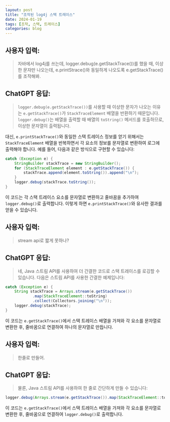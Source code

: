 ```yaml
---
layout: post
title: "조작된 log4j 스택 트레이스"
date: 2024-01-19
tags: [조작, 스택, 트레이스]
categories: blog
---
```


## 사용자 입력:
> 자바에서 log4j를 쓰는데, logger.debug(e.getStackTrace())를 했을 때, 이상한 문자만 나오는데, e.printStrace()와 동일하게 나오도록 e.getStackTrace()를 조작해봐.

## ChatGPT 응답:
> `logger.debug(e.getStackTrace())`를 사용할 때 이상한 문자가 나오는 이유는 `e.getStackTrace()`가 `StackTraceElement` 배열을 반환하기 때문입니다. `logger.debug()`는 배열을 출력할 때 배열의 `toString()` 메서드를 호출하므로, 이상한 문자열이 출력됩니다.

대신, `e.printStackTrace()`와 동일한 스택 트레이스 정보를 얻기 위해서는 `StackTraceElement` 배열을 반복하면서 각 요소의 정보를 문자열로 변환하여 로그에 출력해야 합니다. 예를 들어, 다음과 같은 방식으로 구현할 수 있습니다:

```java
catch (Exception e) {
    StringBuilder stackTrace = new StringBuilder();
    for (StackTraceElement element : e.getStackTrace()) {
        stackTrace.append(element.toString()).append("\n");
    }
    logger.debug(stackTrace.toString());
}
```

이 코드는 각 스택 트레이스 요소를 문자열로 변환하고 줄바꿈을 추가하여 `logger.debug()`로 출력합니다. 이렇게 하면 `e.printStackTrace()`와 유사한 결과를 얻을 수 있습니다.

## 사용자 입력:
> stream api로 짧게 못하나?

## ChatGPT 응답:
> 네, Java 스트림 API를 사용하여 더 간결한 코드로 스택 트레이스를 로깅할 수 있습니다. 다음은 스트림 API를 사용한 간결한 예제입니다:

```java
catch (Exception e) {
    String stackTrace = Arrays.stream(e.getStackTrace())
            .map(StackTraceElement::toString)
            .collect(Collectors.joining("\n"));
    logger.debug(stackTrace);
}
```

이 코드는 `e.getStackTrace()`에서 스택 트레이스 배열을 가져와 각 요소를 문자열로 변환한 후, 줄바꿈으로 연결하여 하나의 문자열로 만듭니다.

## 사용자 입력:
> 한줄로 만들어.

## ChatGPT 응답:
> 물론, Java 스트림 API를 사용하여 한 줄로 간단하게 만들 수 있습니다:

```java
logger.debug(Arrays.stream(e.getStackTrace()).map(StackTraceElement::toString).collect(Collectors.joining("\n")));
```

이 코드는 `e.getStackTrace()`에서 스택 트레이스 배열을 가져와 각 요소를 문자열로 변환한 후, 줄바꿈으로 연결하여 `logger.debug()`로 출력합니다.


